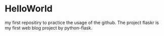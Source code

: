 # HelloWorld
my first repositiry to practice the usage of  the github.
The project flaskr is my first web blog project by python-flask.
